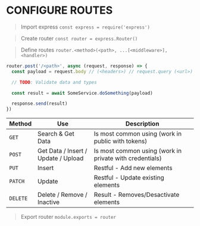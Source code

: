 # CONFIGURE ROUTES

> Import express `const express = require('express')`

> Create router `const router = express.Router()`

> Define routes `router.<method>(<path>, ...[<middleware>], <handler>)`

```js
router.post('/<path>', async (request, response) => {
  const payload = request.body // (<headers>) // request.query (<url>) // request.params (<path>)

  // TODO: Validate data and types

  const result = await SomeService.doSomething(payload)

  response.send(result)
})
```

Method | Use | Description
--- | --- | ---
`GET` | Search & Get Data | Is most common using (work in public with tokens)
`POST` | Get Data / Insert / Update / Upload | Is most common using (work in private with credentials)
`PUT` | Insert | Restful - Add new elements
`PATCH` | Update | Restful - Update existing elements
`DELETE` | Delete / Remove / Inactive | Result - Removes/Desactivate elements 

> Export router `module.exports = router`